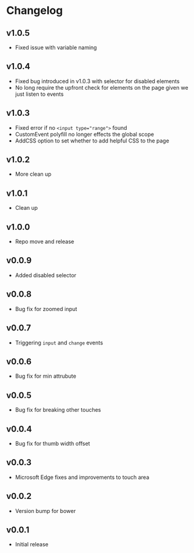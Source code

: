 # Changelog

## v1.0.5
- Fixed issue with variable naming

## v1.0.4
- Fixed bug introduced in v1.0.3 with selector for disabled elements
- No long require the upfront check for elements on the page given we just listen to events

## v1.0.3
- Fixed error if no `<input type="range">` found
- CustomEvent polyfill no longer effects the global scope
- AddCSS option to set whether to add helpful CSS to the page

## v1.0.2
- More clean up

## v1.0.1
- Clean up

## v1.0.0
- Repo move and release

## v0.0.9
- Added disabled selector

## v0.0.8
- Bug fix for zoomed input

## v0.0.7
- Triggering `input` and `change` events

## v0.0.6
- Bug fix for min attrubute

## v0.0.5
- Bug fix for breaking other touches

## v0.0.4
- Bug fix for thumb width offset

## v0.0.3
- Microsoft Edge fixes and improvements to touch area

## v0.0.2
- Version bump for bower

## v0.0.1
- Initial release